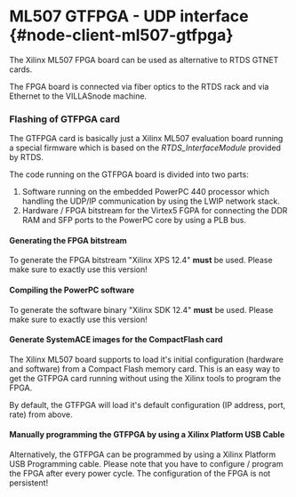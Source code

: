 # ML507 GTFPGA - UDP interface {#node-client-ml507-gtfpga}

The Xilinx ML507 FPGA board can be used as alternative to RTDS GTNET cards.

The FPGA board is connected via fiber optics to the RTDS rack and via Ethernet to the VILLASnode machine.

### Flashing of GTFPGA card

The GTFPGA card is basically just a Xilinx ML507 evaluation board running a special firmware which is based on the *RTDS_InterfaceModule* provided by RTDS.

The code running on the GTFPGA board is divided into two parts:

 1. Software running on the embedded PowerPC 440 processor which handling the UDP/IP communication by using the LWIP network stack.
 2. Hardware / FPGA bitstream for the Virtex5 FGPA for connecting the DDR RAM and SFP ports to the PowerPC core by using a PLB bus.

#### Generating the FPGA bitstream

To generate the FPGA bitstream "Xilinx XPS 12.4" **must** be used. Please make sure to exactly use this version!

#### Compiling the PowerPC software

To generate the software binary "Xilinx SDK 12.4" **must** be used. Please make sure to exactly use this version!

#### Generate SystemACE images for the CompactFlash card

The Xilinx ML507 board supports to load it's initial configuration (hardware and software) from a Compact Flash memory card.
This is an easy way to get the GTFPGA card running without using the Xilinx tools to program the FPGA.

By default, the GTFPGA will load it's default configuration (IP address, port, rate) from above.

#### Manually programming the GTFPGA by using a Xilinx Platform USB Cable

Alternatively, the GTFPGA can be programmed by using a Xilinx Platform USB Programming cable.
Please note that you have to configure / program the FPGA after every power cycle.
The configuration of the FPGA is not persistent!
